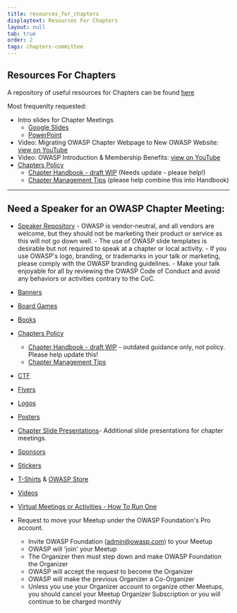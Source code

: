 ```yaml
---
title: resources_for_chapters
displaytext: Resources For Chapters
layout: null
tab: true
order: 2
tags: chapters-committee
---
```


## Resources For Chapters

  A repository of useful resources for Chapters can be found [here](https://github.com/OWASP/www-committee-chapter/tree/master/resources)
  
  Most frequenlty requested:
  
* Intro slides for Chapter Meetings
  * [Google Slides](https://docs.google.com/presentation/d/1HiM_wqMZ-Sk4dl9usq_r1B8PftIlE5pBBQTQZtFjV3Y/edit?usp=sharing) 
  * [PowerPoint](/www-committee-chapter/resources/presentations/owasp-chapter-intro-2021-may.pptx) 
* Video: Migrating OWASP Chapter Webpage to New OWASP Website: [view on YouTube](https://youtu.be/tEm-YCeQno0)
* Video: OWASP Introduction & Membership Benefits: [view on YouTube](https://youtu.be/T2tlcZsYtko)
* [Chapters Policy](https://owasp.org/www-policy/operational/chapters)
  * [Chapter Handbook - draft WIP](/www-committee-chapter/resources/handbook/chapter-handbook-2017) (Needs update - please help!)
  * [Chapter Management Tips](https://github.com/OWASP/www-committee-chapter/blob/master/resources/chapter_admin) (please help combine this into Handbook)

---
## Need a Speaker for an OWASP Chapter Meeting: 
* [Speaker Repository](https://github.com/OWASP/www-committee-chapter/blob/master/resources/speakers/speakers-bureau.csv)
      - OWASP is vendor-neutral, and all vendors are welcome, but they should not be marketing their product or service as this will not go down well.
      - The use of OWASP slide templates is desirable but not required to speak at a chapter or local activity.
      - If you use OWASP's logo, branding, or trademarks in your talk or marketing, please comply with the OWASP branding guidelines.
      - Make your talk enjoyable for all by reviewing the OWASP Code of Conduct and avoid any behaviors or activities contrary to the CoC.

* [Banners](https://github.com/OWASP/www-committee-chapter/blob/master/resources/banners)
* [Board Games](https://github.com/OWASP/www-committee-chapter/blob/master/resources/board-games)
* [Books](https://github.com/OWASP/www-committee-chapter/blob/master/resources/books)
* [Chapters Policy](https://owasp.org/www-policy/operational/chapters)
  * [Chapter Handbook - draft WIP](/www-committee-chapter/resources/handbook/chapter-handbook-2017) - outdated guidance only, not policy. Please help update this!
  * [Chapter Management Tips](https://github.com/OWASP/www-committee-chapter/blob/master/resources/chapter_admin)
* [CTF](https://github.com/OWASP/www-committee-chapter/blob/master/resources/ctf)
* [Flyers](https://github.com/OWASP/www-committee-chapter/blob/master/resources/flyers)
* [Logos](https://github.com/OWASP/www-committee-chapter/blob/master/resources/logos)
* [Posters](https://github.com/OWASP/www-committee-chapter/blob/master/resources/posters)
* [Chapter Slide Presentations](https://github.com/OWASP/www-committee-chapter/blob/master/resources/presentations)- Additional slide presentations for chapter meetings.
* [Sponsors](https://github.com/OWASP/www-committee-chapter/blob/master/resources/sponsors)
* [Stickers](https://github.com/OWASP/www-committee-chapter/blob/master/resources/stickers)
* [T-Shirts](https://github.com/OWASP/www-committee-chapter/blob/master/resources/t-shirts) & [OWASP Store](https://www.zazzle.com/store/owasp_foundation)
* [Videos](https://github.com/OWASP/www-committee-chapter/blob/master/resources/videos)
* [Virtual Meetings or Activities - How To Run One](https://github.com/OWASP/www-committee-chapter/blob/master/resources/virtual-events)
 * Request to move your Meetup under the OWASP Foundation's Pro account.
     * Invite OWASP Foundation (admin@owasp.com) to your Meetup
     * OWASP will 'join' your Meetup
     * The Organizer then must step down and make OWASP Foundation the Organizer
     * OWASP will accept the request to become the Organizer
     * OWASP will make the previous Organizer a Co-Organizer
     * Unless you use your Organizer account to organize other Meetups, you should cancel your Meetup Organizer Subscription or you will continue to be charged monthly
 
 
